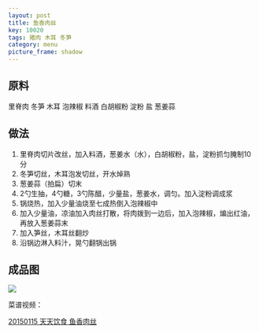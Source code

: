 ```yaml
---
layout: post
title: 鱼香肉丝
key: 10020
tags: 猪肉 木耳 冬笋
category: menu
picture_frame: shadow
---
```


## 原料

里脊肉
冬笋
木耳
泡辣椒
料酒
白胡椒粉
淀粉
盐
葱姜蒜
<!--more-->

## 做法

1. 里脊肉切片改丝，加入料酒，葱姜水（水），白胡椒粉，盐，淀粉抓匀腌制10分
2. 冬笋切丝，木耳泡发切丝，开水焯熟
3. 葱姜蒜（拍扁）切末
4. 2勺生抽，4勺糖，3勺陈醋，少量盐，葱姜水，调匀。加入淀粉调成浆
5. 锅烧热，加入少量油烧至七成热倒入泡辣椒中
6. 加入少量油，凉油加入肉丝打散，将肉拨到一边后，加入泡辣椒，煸出红油，再放入葱姜蒜末
7. 加入笋丝，木耳丝翻炒
8. 沿锅边淋入料汁，晃勺翻锅出锅



## 成品图

![](<https://s3-us-west-1.amazonaws.com/menchi.xyz/%E9%B1%BC%E9%A6%99%E8%82%89%E4%B8%9D.jpg>)

菜谱视频：

[20150115 天天饮食 鱼香肉丝](https://www.youtube.com/watch?v=_kAewZxyYog/)